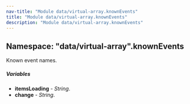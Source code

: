 ```yaml
---
nav-title: "Module data/virtual-array.knownEvents"
title: "Module data/virtual-array.knownEvents"
description: "Module data/virtual-array.knownEvents"
---
```

## Namespace: "data/virtual-array".knownEvents
Known event names.

##### Variables
 - **itemsLoading** - _String_.
 - **change** - _String_.